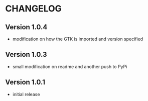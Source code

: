 # CHANGELOG

## Version 1.0.4
- modification on how the GTK is imported and version specified
## Version 1.0.3
- small modification on readme and another push to PyPi
## Version 1.0.1
- initial release
